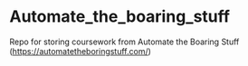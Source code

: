 # Automate_the_boaring_stuff
Repo for storing coursework from Automate the Boaring Stuff (https://automatetheboringstuff.com/)
